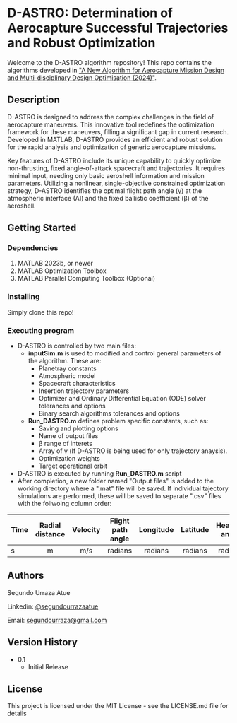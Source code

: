 # D-ASTRO: Determination of Aerocapture Successful Trajectories and Robust Optimization

Welcome to the D-ASTRO algorithm repository! This repo contains the algorithms developed in ["A New Algorithm for Aerocapture Mission Design and Multi-disciplinary Design Optimisation (2024)"](https://arc.aiaa.org/loi/aiaaj).

## Description

D-ASTRO is designed to address the complex challenges in the field of aerocapture maneuvers. This innovative tool redefines the optimization framework for these maneuvers, filling a significant gap in current research. Developed in MATLAB, D-ASTRO provides an efficient and robust solution for the rapid analysis and optimization of generic aerocapture missions.

Key features of D-ASTRO include its unique capability to quickly optimize non-thrusting, fixed angle-of-attack spacecraft and trajectories. It requires minimal input, needing only basic aeroshell information and mission parameters. Utilizing a nonlinear, single-objective constrained optimization strategy, D-ASTRO identifies the optimal flight path angle (γ) at the atmospheric interface (AI) and the fixed ballistic coefficient (β) of the aeroshell.

## Getting Started

### Dependencies
1. MATLAB 2023b, or newer
2. MATLAB Optimization Toolbox
3. MATLAB Parallel Computing Toolbox (Optional)

### Installing

Simply clone this repo!

### Executing program

* D-ASTRO is controlled by two main files:
  * **inputSim.m** is used to modified and control general parameters of the algorithm. These are:
    * Planetray constants
    * Atmospheric model
    * Spacecraft characteristics
    * Insertion trajectory parameters
    * Optimizer and Ordinary Differential Equation (ODE) solver tolerances and options
    * Binary search algorithms tolerances and options
  * **Run_DASTRO.m** defines problem specific constants, such as:
    * Saving and plotting options
    * Name of output files 
    * β range of interets
    * Array of γ (If D-ASTRO is being used for only trajectory anaysis).
    * Optimization weights
    * Target operational orbit
* D-ASTRO is executed by running **Run_DASTRO.m** script
* After completion, a new folder named "Output files" is added to the working directory where a ".mat" file will be saved. If individual tajectory simulations are performed, these will be saved to separate ".csv" files with the follwoing column order:

| Time | Radial distance | Velocity | Flight path angle | Longitude | Latitude | Heading angle | Heat Transfer | Heat load |
| --- |:---:|:---:|:---:|:---:|:---:|:---:|:---:|---:|
| s | m | m/s | radians | radians | radians | radians | W/m^2 | J/m^2 |

## Authors
Segundo Urraza Atue

Linkedin: [@segundourrazaatue](https://www.linkedin.com/in/segundourrazaatue/)

Email: segundourraza@gmail.com

## Version History
* 0.1
  * Initial Release

## License

This project is licensed under the MIT License - see the LICENSE.md file for details
